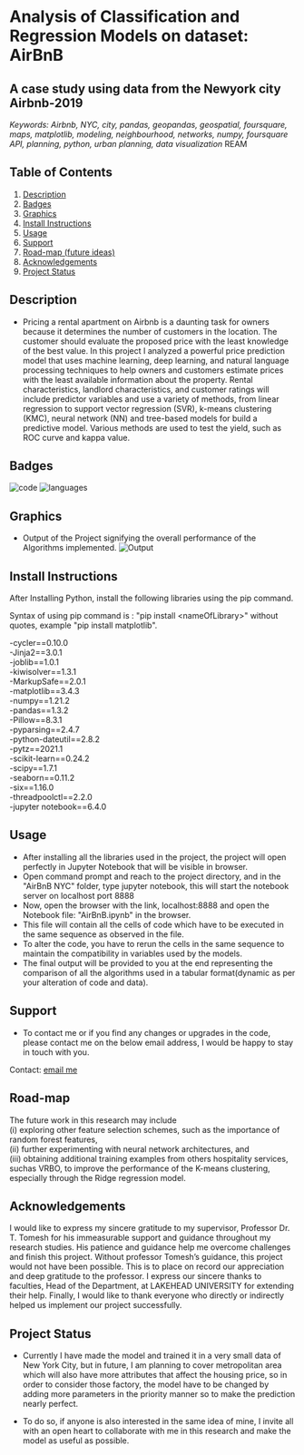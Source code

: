 # Analysis of Classification and Regression Models on dataset: AirBnB

## A case study using data from the Newyork city Airbnb-2019

*Keywords: Airbnb, NYC, city, pandas, geopandas, geospatial, foursquare, maps, matplotlib, modeling, neighbourhood, networks, numpy, foursquare API, planning, python, urban planning, data visualization*
REAM

## Table of Contents

1. [Description](#Description)
2. [Badges](#Badges)
3. [Graphics](#Graphics)
4. [Install Instructions](#Install-Instructions)
5. [Usage](#Usage)
6. [Support](#Support)
7. [Road-map (future ideas)](#Road-map)
8. [Acknowledgements](#Acknowledgements)
9. [Project Status](#Project-Status)

## Description

- Pricing a rental apartment on Airbnb is a daunting task
for owners because it determines the number of customers
in the location. The customer should evaluate the proposed
price with the least knowledge of the best value. In this
project I analyzed a powerful price prediction model that
uses machine learning, deep learning, and natural language
processing techniques to help owners and customers
estimate prices with the least available information about
the property. Rental characteristics, landlord characteristics,
and customer ratings will include predictor variables and
use a variety of methods, from linear regression to support
vector regression (SVR), k-means clustering (KMC), neural
network (NN) and tree-based models for build a predictive
model. Various methods are used to test the yield, such as
ROC curve and kappa value.

## Badges
![code](https://img.shields.io/badge/Python-3.7-green)
![languages](https://img.shields.io/badge/Languages-1-blue)


## Graphics
- Output of the Project signifying the overall performance of the Algorithms implemented.
![Output](https://github.com/Akash09091999/Research_Methodology_Airbnb/blob/main/Output/Result.png)

## Install Instructions
After Installing Python, install the following libraries using the pip command. 

Syntax of using pip command is : "pip install \<nameOfLibrary\>" without quotes, example "pip install matplotlib".

-cycler==0.10.0 <br />
-Jinja2==3.0.1 <br />
-joblib==1.0.1 <br />
-kiwisolver==1.3.1 <br />
-MarkupSafe==2.0.1 <br />
-matplotlib==3.4.3 <br />
-numpy==1.21.2 <br />
-pandas==1.3.2 <br />
-Pillow==8.3.1 <br />
-pyparsing==2.4.7 <br />
-python-dateutil==2.8.2 <br />
-pytz==2021.1 <br />
-scikit-learn==0.24.2 <br />
-scipy==1.7.1 <br />
-seaborn==0.11.2 <br />
-six==1.16.0 <br />
-threadpoolctl==2.2.0 <br />
-jupyter notebook==6.4.0 <br />

## Usage
- After installing all the libraries used in the project, the project will open perfectly in Jupyter Notebook that will be visible in browser.
- Open command prompt and reach to the project directory, and in the "AirBnB NYC" folder, type jupyter notebook, this will start the notebook server on localhost port 8888
- Now, open the browser with the link, localhost:8888 and open the Notebook file: "AirBnB.ipynb" in the browser.
- This file will contain all the cells of code which have to be executed in the same sequence as observed in the file.
- To alter the code, you have to rerun the cells in the same sequence to maintain the compatibility in variables used by the models.
- The final output will be provided to you at the end representing the comparison of all the algorithms used in a tabular format(dynamic as per your alteration of code and data).

## Support

- To contact me or if you find any changes or upgrades in the code, please contact me on the below email address, I would be happy to stay in touch with you.

Contact: [email me](mailto:alakhan1@lakeheadu.ca)

## Road-map
The future work in this research may include  <br />(i) exploring other  feature  selection  schemes,  such  as  the  importance of  random  forest  features,   <br />(ii)  further  experimenting  with neural  network  architectures,  and   <br />(iii)  obtaining  additional training   examples   from   others   hospitality   services,   suchas  VRBO,  to  improve  the  performance  of  the  K-means clustering, especially through the Ridge regression model.

## Acknowledgements
I   would   like   to   express   my   sincere   gratitude   to   my supervisor,  Professor  Dr.  T.  Tomesh  for  his  immeasurable support  and  guidance  throughout  my  research  studies.  His patience  and  guidance  help  me  overcome  challenges  and finish  this  project.  Without  professor  Tomesh’s  guidance, this   project   would   not   have   been   possible.   This   is   to place  on  record  our  appreciation  and  deep  gratitude  to  the professor.  I  express  our  sincere  thanks  to  faculties,  Head of   the   Department,   at   LAKEHEAD   UNIVERSITY   for extending their help. Finally, I would like to thank everyone who  directly  or  indirectly  helped  us  implement  our  project successfully.

## Project Status

- Currently I have made the model and trained it in a very small data of New York City, but in future, I am planning to cover metropolitan area which will also have more attributes that affect the housing price, so in order to consider those factory, the model have to be changed by adding more parameters in the priority manner so to make the prediction nearly perfect.

- To do so, if anyone is also interested in the same idea of mine, I invite all with an open heart to collaborate with me in this research and make the model as useful as possible.